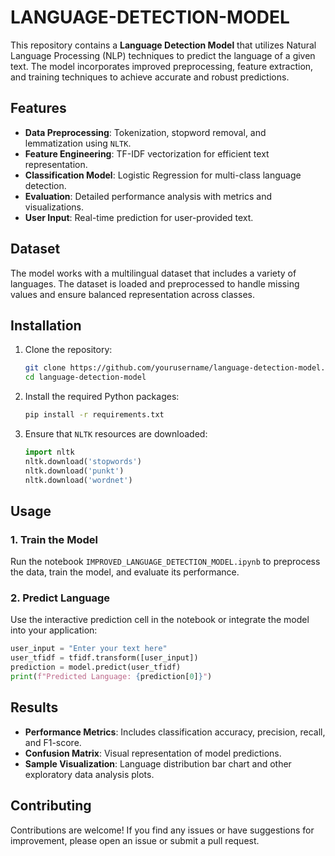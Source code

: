 # LANGUAGE-DETECTION-MODEL

This repository contains a **Language Detection Model** that utilizes Natural Language Processing (NLP) techniques to predict the language of a given text. The model incorporates improved preprocessing, feature extraction, and training techniques to achieve accurate and robust predictions.

## Features

- **Data Preprocessing**: Tokenization, stopword removal, and lemmatization using `NLTK`.
- **Feature Engineering**: TF-IDF vectorization for efficient text representation.
- **Classification Model**: Logistic Regression for multi-class language detection.
- **Evaluation**: Detailed performance analysis with metrics and visualizations.
- **User Input**: Real-time prediction for user-provided text.

## Dataset

The model works with a multilingual dataset that includes a variety of languages. The dataset is loaded and preprocessed to handle missing values and ensure balanced representation across classes.

## Installation

1. Clone the repository:
   ```bash
   git clone https://github.com/yourusername/language-detection-model.git
   cd language-detection-model
   ```

2. Install the required Python packages:
   ```bash
   pip install -r requirements.txt
   ```

3. Ensure that `NLTK` resources are downloaded:
   ```python
   import nltk
   nltk.download('stopwords')
   nltk.download('punkt')
   nltk.download('wordnet')
   ```

## Usage

### 1. Train the Model
Run the notebook `IMPROVED_LANGUAGE_DETECTION_MODEL.ipynb` to preprocess the data, train the model, and evaluate its performance.

### 2. Predict Language
Use the interactive prediction cell in the notebook or integrate the model into your application:
```python
user_input = "Enter your text here"
user_tfidf = tfidf.transform([user_input])
prediction = model.predict(user_tfidf)
print(f"Predicted Language: {prediction[0]}")
```

## Results

- **Performance Metrics**: Includes classification accuracy, precision, recall, and F1-score.
- **Confusion Matrix**: Visual representation of model predictions.
- **Sample Visualization**: Language distribution bar chart and other exploratory data analysis plots.

## Contributing

Contributions are welcome! If you find any issues or have suggestions for improvement, please open an issue or submit a pull request.

